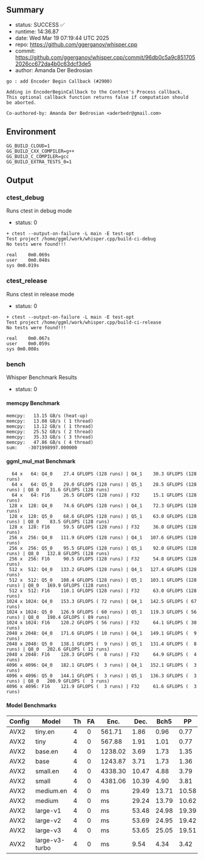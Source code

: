 ## Summary

- status:  SUCCESS ✅
- runtime: 14:36.87
- date:    Wed Mar 19 07:19:44 UTC 2025
- repo:    https://github.com/ggerganov/whisper.cpp
- commit:  https://github.com/ggerganov/whisper.cpp/commit/96db0c5a9c8517052026cc672da4b0c63dcf3de5
- author:  Amanda Der Bedrosian
```
go : add Encoder Begin Callback (#2900)

Adding in EncoderBeginCallback to the Context's Process callback.
This optional callback function returns false if computation should
be aborted.

Co-authored-by: Amanda Der Bedrosian <aderbedr@gmail.com>
```

## Environment

```
GG_BUILD_CLOUD=1
GG_BUILD_CXX_COMPILER=g++
GG_BUILD_C_COMPILER=gcc
GG_BUILD_EXTRA_TESTS_0=1
```

## Output

### ctest_debug

Runs ctest in debug mode
- status: 0
```
+ ctest --output-on-failure -L main -E test-opt
Test project /home/ggml/work/whisper.cpp/build-ci-debug
No tests were found!!!

real	0m0.069s
user	0m0.048s
sys	0m0.019s
```
### ctest_release

Runs ctest in release mode
- status: 0
```
+ ctest --output-on-failure -L main -E test-opt
Test project /home/ggml/work/whisper.cpp/build-ci-release
No tests were found!!!

real	0m0.067s
user	0m0.059s
sys	0m0.008s
```
### bench

Whisper Benchmark Results
- status: 0
#### memcpy Benchmark

```
memcpy:   13.15 GB/s (heat-up)
memcpy:   13.08 GB/s ( 1 thread)
memcpy:   13.12 GB/s ( 1 thread)
memcpy:   25.52 GB/s ( 2 thread)
memcpy:   35.33 GB/s ( 3 thread)
memcpy:   47.86 GB/s ( 4 thread)
sum:    -3071998997.000000
```

#### ggml_mul_mat Benchmark

```
  64 x   64: Q4_0    27.4 GFLOPS (128 runs) | Q4_1    30.3 GFLOPS (128 runs)
  64 x   64: Q5_0    29.0 GFLOPS (128 runs) | Q5_1    28.5 GFLOPS (128 runs) | Q8_0    31.6 GFLOPS (128 runs)
  64 x   64: F16     26.5 GFLOPS (128 runs) | F32     15.1 GFLOPS (128 runs)
 128 x  128: Q4_0    74.6 GFLOPS (128 runs) | Q4_1    72.3 GFLOPS (128 runs)
 128 x  128: Q5_0    68.6 GFLOPS (128 runs) | Q5_1    63.0 GFLOPS (128 runs) | Q8_0    83.5 GFLOPS (128 runs)
 128 x  128: F16     59.5 GFLOPS (128 runs) | F32     36.0 GFLOPS (128 runs)
 256 x  256: Q4_0   111.9 GFLOPS (128 runs) | Q4_1   107.6 GFLOPS (128 runs)
 256 x  256: Q5_0    95.5 GFLOPS (128 runs) | Q5_1    92.0 GFLOPS (128 runs) | Q8_0   132.8 GFLOPS (128 runs)
 256 x  256: F16     90.5 GFLOPS (128 runs) | F32     54.8 GFLOPS (128 runs)
 512 x  512: Q4_0   133.2 GFLOPS (128 runs) | Q4_1   127.4 GFLOPS (128 runs)
 512 x  512: Q5_0   108.4 GFLOPS (128 runs) | Q5_1   103.1 GFLOPS (128 runs) | Q8_0   169.9 GFLOPS (128 runs)
 512 x  512: F16    110.1 GFLOPS (128 runs) | F32     63.0 GFLOPS (128 runs)
1024 x 1024: Q4_0   153.3 GFLOPS ( 72 runs) | Q4_1   142.5 GFLOPS ( 67 runs)
1024 x 1024: Q5_0   126.9 GFLOPS ( 60 runs) | Q5_1   119.3 GFLOPS ( 56 runs) | Q8_0   190.4 GFLOPS ( 89 runs)
1024 x 1024: F16    120.2 GFLOPS ( 56 runs) | F32     64.1 GFLOPS ( 30 runs)
2048 x 2048: Q4_0   171.6 GFLOPS ( 10 runs) | Q4_1   149.1 GFLOPS (  9 runs)
2048 x 2048: Q5_0   138.1 GFLOPS (  9 runs) | Q5_1   131.4 GFLOPS (  8 runs) | Q8_0   202.6 GFLOPS ( 12 runs)
2048 x 2048: F16    128.3 GFLOPS (  8 runs) | F32     64.9 GFLOPS (  4 runs)
4096 x 4096: Q4_0   182.1 GFLOPS (  3 runs) | Q4_1   152.1 GFLOPS (  3 runs)
4096 x 4096: Q5_0   144.1 GFLOPS (  3 runs) | Q5_1   136.3 GFLOPS (  3 runs) | Q8_0   200.9 GFLOPS (  3 runs)
4096 x 4096: F16    121.9 GFLOPS (  3 runs) | F32     61.6 GFLOPS (  3 runs)
```

#### Model Benchmarks

|           Config |         Model |  Th |  FA |    Enc. |    Dec. |    Bch5 |      PP |  Commit |
|              --- |           --- | --- | --- |     --- |     --- |     --- |     --- |     --- |
|             AVX2 |       tiny.en |   4 |   0 |  561.71 |    1.86 |    0.96 |    0.77 | 96db0c5 |
|             AVX2 |          tiny |   4 |   0 |  567.88 |    1.91 |    1.01 |    0.77 | 96db0c5 |
|             AVX2 |       base.en |   4 |   0 | 1238.02 |    3.69 |    1.73 |    1.35 | 96db0c5 |
|             AVX2 |          base |   4 |   0 | 1243.87 |    3.71 |    1.73 |    1.36 | 96db0c5 |
|             AVX2 |      small.en |   4 |   0 | 4338.30 |   10.47 |    4.88 |    3.79 | 96db0c5 |
|             AVX2 |         small |   4 |   0 | 4381.06 |   10.39 |    4.90 |    3.81 | 96db0c5 |
|             AVX2 |     medium.en |   4 |   0 |      ms |   29.49 |   13.71 |   10.58 | 96db0c5 |
|             AVX2 |        medium |   4 |   0 |      ms |   29.24 |   13.79 |   10.62 | 96db0c5 |
|             AVX2 |      large-v1 |   4 |   0 |      ms |   53.48 |   24.98 |   19.39 | 96db0c5 |
|             AVX2 |      large-v2 |   4 |   0 |      ms |   53.69 |   24.95 |   19.42 | 96db0c5 |
|             AVX2 |      large-v3 |   4 |   0 |      ms |   53.65 |   25.05 |   19.51 | 96db0c5 |
|             AVX2 | large-v3-turbo |   4 |   0 |      ms |    9.54 |    4.34 |    3.42 | 96db0c5 |

